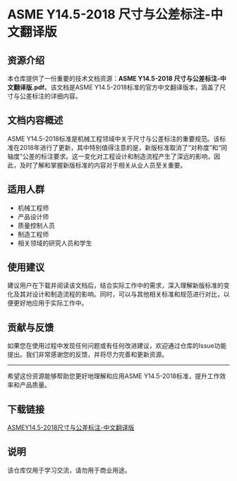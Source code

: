  # ASME Y14.5-2018 尺寸与公差标注-中文翻译版

 ## 资源介绍

 本仓库提供了一份重要的技术文档资源：**ASME Y14.5-2018 尺寸与公差标注-中文翻译版.pdf**。该文档是ASME Y14.5-2018标准的官方中文翻译版本，涵盖了尺寸与公差标注的详细内容。

 ## 文档内容概述

 ASME Y14.5-2018标准是机械工程领域中关于尺寸与公差标注的重要规范。该标准在2018年进行了更新，其中特别值得注意的是，新版标准取消了“对称度”和“同轴度”公差的标注要求。这一变化对工程设计和制造流程产生了深远的影响，因此，及时了解和掌握新版标准的内容对于相关从业人员至关重要。

 ## 适用人群

 - 机械工程师
 - 产品设计师
 - 质量控制人员
 - 制造工程师
 - 相关领域的研究人员和学生

 ## 使用建议

 建议用户在下载并阅读该文档后，结合实际工作中的需求，深入理解新版标准的变化及其对设计和制造流程的影响。同时，可以与其他相关标准和规范进行对比，以便更好地应用于实际工作中。

 ## 贡献与反馈

 如果您在使用过程中发现任何问题或有任何改进建议，欢迎通过仓库的Issue功能提出。我们非常感谢您的反馈，并将尽力完善和更新资源。

 ---

 希望这份资源能够帮助您更好地理解和应用ASME Y14.5-2018标准，提升工作效率和产品质量。

 ## 下载链接
 [ASMEY14.5-2018尺寸与公差标注-中文翻译版](https://pan.quark.cn/s/443de829ab41)

 ## 说明

 该仓库仅用于学习交流，请勿用于商业用途。
